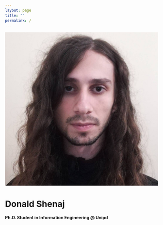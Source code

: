 ```yaml
---
layout: page
title: ""
permalink: /
---
```


<div id="pic-container">
    <div class="image">
        <img src="/images/me.jpeg" id="user-image" alt="My Profile Photo" >
    </div>
<div class="text">
    <h1>Donald Shenaj</h1>
    <h4>Ph.D. Student in Information Engineering @ Unipd</h4>
</div>
